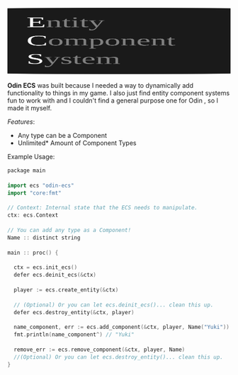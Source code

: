 <p align="center" style="width:"> 
 <img width="100%" height="150" src="ecs-readme.svg">
 </p>

 **Odin ECS** was built because I needed a way to dynamically add functionality to things in my game. I also just find entity component systems fun to work with and I couldn't find a general purpose one for Odin , so I made it myself.


 *Features*:
 - Any type can be a Component
 - Unlimited* Amount of Component Types



Example Usage:
```cpp
package main

import ecs "odin-ecs"
import "core:fmt"

// Context: Internal state that the ECS needs to manipulate.
ctx: ecs.Context

// You can add any type as a Component!
Name :: distinct string

main :: proc() {

  ctx = ecs.init_ecs()
  defer ecs.deinit_ecs(&ctx)

  player := ecs.create_entity(&ctx)
 
  // (Optional) Or you can let ecs.deinit_ecs()... clean this up.
  defer ecs.destroy_entity(&ctx, player)

  name_component, err := ecs.add_component(&ctx, player, Name("Yuki"))
  fmt.println(name_component^) // "Yuki"
 
  remove_err := ecs.remove_component(&ctx, player, Name)
  //(Optional) Or you can let ecs.destroy_entity()... clean this up.
}

```
